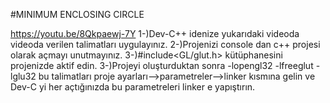 #MINIMUM ENCLOSING CIRCLE

https://youtu.be/8Qkpaewj-7Y
1-)Dev-C++ idenize yukarıdaki videoda videoda verilen talimatları uygulayınız.
2-)Projenizi console dan c++ projesi olarak açmayı unutmayınız.
3-)#include<GL/glut.h> kütüphanesini projenizde aktif edin.
3-)Projeyi oluşturduktan sonra 
-lopengl32
 -lfreeglut
 -lglu32
bu talimatları proje ayarları-->parametreler-->linker kısmına gelin ve Dev-C yi her açtığınızda bu parametreleri linker e yapıştırın.

